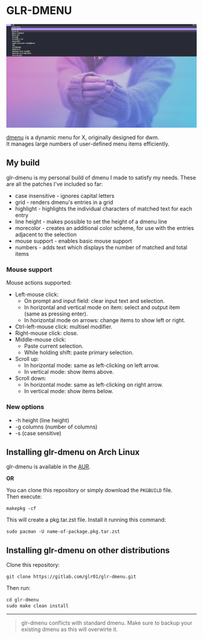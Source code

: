 # GLR-DMENU

![dmenu screenshot](doc/scrot.png)

[dmenu](https://tools.suckless.org/dmenu/) is a dynamic menu for X, originally designed for dwm.\
It manages large numbers of user-defined menu items efficiently.

## My build

glr-dmenu is my personal build of dmenu I made to satisfy my needs. These are all the patches I've included so far:

- case insensitive - ignores capital letters
- grid - renders dmenu's entries in a grid
- highlight - highlights the individual characters of matched text for each entry
- line height - makes possible to set the height of a dmenu line
- morecolor - creates an additional color scheme, for use with the entries adjacent to the selection
- mouse support - enables basic mouse support
- numbers - adds text which displays the number of matched and total items

### Mouse support
Mouse actions supported:

- Left-mouse click:
    - On prompt and input field: clear input text and selection.
    - In horizontal and vertical mode on item: select and output item (same as pressing enter).
    - In horizontal mode on arrows: change items to show left or right.
- Ctrl-left-mouse click: multisel modifier.
- Right-mouse click: close.
- Middle-mouse click:
    - Paste current selection.
    - While holding shift: paste primary selection.
- Scroll up:
    - In horizontal mode: same as left-clicking on left arrow.
    - In vertical mode: show items above.
- Scroll down:
    - In horizontal mode: same as left-clicking on right arrow.
    - In vertical mode: show items below.

### New options

- -h height (line height)
- -g columns (number of columns)
- -s (case sensitive)

## Installing glr-dmenu on Arch Linux

glr-dmenu is available in the [AUR](https://aur.archlinux.org/packages/glr-dmenu-git/).

**OR**

You can clone this repository or simply download the `PKGBUILD` file.\
Then execute:

```console
makepkg -cf
```

This will create a pkg.tar.zst file. Install it running this command:

```console
sudo pacman -U name-of-package.pkg.tar.zst
```

## Installing glr-dmenu on other distributions

Clone this repository:

```console
git clone https://gitlab.com/glr01/glr-dmenu.git
```

Then run:

```console
cd glr-dmenu
sudo make clean install
```

---

> glr-dmenu conflicts with standard dmenu. Make sure to backup your existing dmenu as this will overwirte it.
